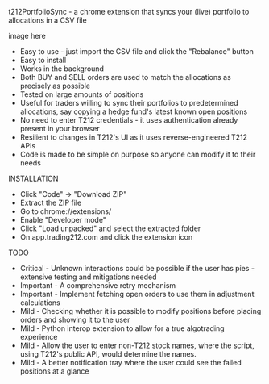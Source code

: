 t212PortfolioSync - a chrome extension that syncs your (live) portfolio to allocations in a CSV file

image here

* Easy to use - just import the CSV file and click the "Rebalance" button
* Easy to install
* Works in the background
* Both BUY and SELL orders are used to match the allocations as precisely as possible
* Tested on large amounts of positions
* Useful for traders willing to sync their portfolios to predetermined allocations, say copying a hedge fund's latest known open positions
* No need to enter T212 credentials - it uses authentication already present in your browser
* Resilient to changes in T212's UI as it uses reverse-engineered T212 APIs
* Code is made to be simple on purpose so anyone can modify it to their needs

INSTALLATION
* Click "Code" -> "Download ZIP"
* Extract the ZIP file
* Go to chrome://extensions/
* Enable "Developer mode"
* Click "Load unpacked" and select the extracted folder
* On app.trading212.com and click the extension icon

TODO
* Critical - Unknown interactions could be possible if the user has pies - extensive testing and mitigations needed
* Important - A comprehensive retry mechanism
* Important - Implement fetching open orders to use them in adjustment calculations
* Mild - Checking whether it is possible to modify positions before placing orders and showing it to the user
* Mild - Python interop extension to allow for a true algotrading experience
* Mild - Allow the user to enter non-T212 stock names, where the script, using T212's public API, would determine the names.
* Mild - A better notification tray where the user could see the failed positions at a glance


